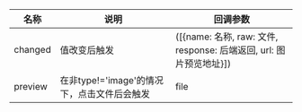 |名称|说明|回调参数|
|----|----|----|
|changed|值改变后触发|([{name: 名称, raw: 文件, response: 后端返回, url: 图片预览地址}])|
|preview|在非type!='image'的情况下，点击文件后会触发|file|
